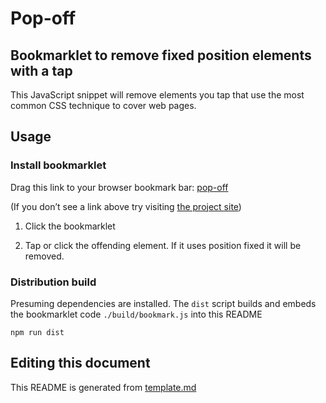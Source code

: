 # Pop-off

## Bookmarklet to remove fixed position elements with a tap

This JavaScript snippet will remove elements you tap that use the most common CSS technique to cover web pages.

## Usage

### Install bookmarklet

Drag this link to your browser bookmark bar: <a href="javascript:(function%20wrapper()%20%7B%0A%20%20%20%20var%20s%20%3D%20document.createElement('script')%0A%20%20%20%20s.innerText%20%3D%20'!'%20%2B%20bookmark.toString()%20%2B%20'()'%0A%20%20%20%20document.head.appendChild(s)%0A%20%20%20%20function%20bookmark()%20%7B%0A%20%20%20%20%20%20const%20isFixed%3Dfunction(e)%7Breturn%22fixed%22%3D%3D%3Dwindow.getComputedStyle(e).getPropertyValue(%22position%22).toLowerCase()%7D%2Ccatcher%3Ddocument.createElement(%22div%22)%3Bcatcher.style.position%3D%22fixed%22%2Ccatcher.style.top%3D%220%22%2Ccatcher.style.left%3D%220%22%2Ccatcher.style.bottom%3D%220%22%2Ccatcher.style.right%3D%220%22%2Ccatcher.style.zIndex%3D%222147483647%22%2Ccatcher.style.cursor%3D%22crosshair%22%2Ccatcher.addEventListener(%22click%22%2Cfunction(e)%7Be.stopPropagation()%3Bconst%20t%3De.pageY-document.documentElement.scrollTop%2Cc%3Ddocument.elementsFromPoint(e.pageX%2Ct).slice(1%2C-1).find(isFixed)%3Bc%3Fc.parentNode.removeChild(c)%3Acatcher.parentNode.removeChild(catcher)%7D)%2Cdocument.body.appendChild(catcher)%3B%0A%20%20%20%20%7D%0A%20%20%7D)()">pop-off</a>

(If you don’t see a link above try visiting [the project site](https://ollicle.github.io/pop-off/))

1. Click the bookmarklet

2. Tap or click the offending element. If it uses position fixed it will be removed.

### Distribution build

Presuming dependencies are installed. The `dist` script builds and embeds the bookmarklet code `./build/bookmark.js` into this README

	npm run dist

## Editing this document

This README is generated from [template.md](src/template.md)
